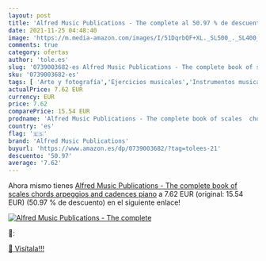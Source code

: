 ```yaml
---
layout: post
title: 'Alfred Music Publications - The complete al 50.97 % de descuento'
date: 2021-11-25 04:48:40
image: 'https://m.media-amazon.com/images/I/51DqrbQF+XL._SL500_._SL400_.jpg'
comments: true
category: ofertas
author: 'tole.es'
slug: '0739003682-es Alfred Music Publications - The complete book of scales...'
sku: '0739003682-es'
tags: [ 'Arte y fotografía','Ejercicios musicales','Instrumentos musicales','Libros','Música','Partituras, cancioneros y letras','Piano y teclados','Teoría, composición e interpretación musical','alfred music publications', ]
actualPrice: 7.62 EUR
currency: EUR
price: 7.62
comparePrice: 15.54 EUR
prodname: 'Alfred Music Publications - The complete book of scales  chords arpeggios and cadences piano'
country: 'es'
flag: '🇪🇸'
brand: 'Alfred Music Publications'
buyurl: 'https://www.amazon.es/dp/0739003682/?tag=tolees-21'
descuento: '50.97'
average: '7.62'
---
```


Ahora mismo tienes [Alfred Music Publications - The complete book of scales  chords arpeggios and cadences piano](https://www.amazon.es/dp/0739003682/?tag=tolees-21) a 7.62 EUR (original: 15.54 EUR) (50.97 %  de descuento) en el siguiente enlace!

[![Alfred Music Publications - The complete](https://m.media-amazon.com/images/I/51DqrbQF+XL._SL500_._SL400_.jpg)](https://www.amazon.es/dp/0739003682/?tag=tolees-21)

🔎:


[🛒 Visítala!!!](https://www.amazon.es/dp/0739003682/?tag=tolees-21)
